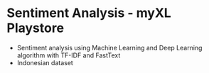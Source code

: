 # Sentiment Analysis - myXL Playstore
- Sentiment analysis using Machine Learning and Deep Learning algorithm with TF-IDF and FastText
- Indonesian dataset

